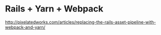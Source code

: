 # Rails + Yarn + Webpack

http://pixelatedworks.com/articles/replacing-the-rails-asset-pipeline-with-webpack-and-yarn/
